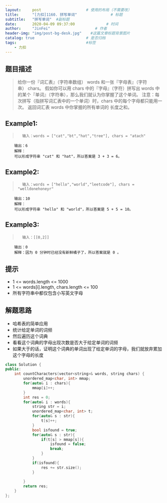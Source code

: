 ```yaml
---
layout:     post                    # 使用的布局（不需要改） 
title:      "[力扣]1160. 拼写单词"               # 标题  
subtitle:   "拼写单词"  #副标题 
date:       2020-04-09 09:37:00              # 时间 
author:     "JinFei"                    # 作者 
header-img: "img/post-bg-desk.jpg"    #这篇文章标题背景图片 
catalog: true                       # 是否归档 
tags:                               #标签     
    - 力扣
---
```


## 题目描述
>   给你一份『词汇表』（字符串数组） words 和一张『字母表』（字符串） chars。
    假如你可以用 chars 中的『字母』（字符）拼写出 words 中的某个『单词』（字符串），那么我们就认为你掌握了这个单词。
    注意：每次拼写（指拼写词汇表中的一个单词）时，chars 中的每个字母都只能用一次。
    返回词汇表 words 中你掌握的所有单词的 长度之和。

    
## Example1:
 
>       输入：words = ["cat","bt","hat","tree"], chars = "atach"
        输出：6
        解释： 
        可以形成字符串 "cat" 和 "hat"，所以答案是 3 + 3 = 6。

## Example2:
 
>       输入：words = ["hello","world","leetcode"], chars = "welldonehoneyr"
        输出：10
        解释：
        可以形成字符串 "hello" 和 "world"，所以答案是 5 + 5 = 10。

## Example3:
 
>       输入：[[0,2]]
        输出：0
        解释：因为 0 分钟时已经没有新鲜橘子了，所以答案就是 0 。


## 提示
- 1 <= words.length <= 1000
- 1 <= words[i].length, chars.length <= 100
- 所有字符串中都仅包含小写英文字母


## 解题思路
- 哈希表的简单应用
- 统计给定单词的词频
- 然后遍历这个词典
- 看看这个词典的字母出现次数是否大于给定单词的词频
- 如果大于的话，证明这个词典的单词出现了给定单词的字母，我们就放弃累加这个字母的长度

```C++
class Solution {
public:
    int countCharacters(vector<string>& words, string chars) {
        unordered_map<char, int> mmap;
        for(auto& i : chars){
            mmap[i]++;
        }
        int res = 0;
        for(auto& i : words){
            string str = i;
            unordered_map<char, int> t;
            for(auto& s : str){
                t[s]++;
            }
            bool isfound = true;
            for(auto& s : str){
                if(t[s] > mmap[s]){
                    isfound = false;
                    break;
                }
            }
            if(isfound){
                res += str.size();
            }
            
        }
        return res;
    }
};
```
